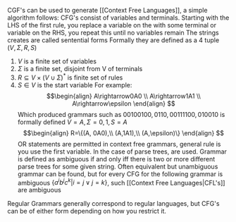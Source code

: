 CGF's can be used to generate [[Context Free Languages]], a simple algorithm follows:
CFG's consist of variables and terminals.
Starting with the LHS of the first rule, you replace a variable on the with some terminal or variable on the RHS, you repeat this until no variables remain
The strings creates are called sentential forms
Formally they are defined as a 4 tuple $(V, \Sigma, R, S)$
1. $V$ is a finite set of variables
2. $\Sigma$ is a finite set, disjoint from V of terminals
3. $R\subseteq V \times (V\cup\Sigma)^*$ is finite set of rules
4. $S\in V$ is the start variable
For example:
$$\begin{align}
A\rightarrow0A0 \\
A\rightarrow1A1 \\
A\rightarrow\epsilon
\end{align}
$$
Which produced grammars such as $00100100, 0110, 00111100, 010010$ is formally defined
$V={A}, \Sigma={0,1}, S=A$
$$\begin{align}
R=\{(A, 0A0),\\
(A,1A1),\\
(A,\epsilon)\} \end{align}
$$
OR statements are permitted in context free grammars, general rule is you use the first variable. In the case of parse trees, are used.
Grammar is defined as ambiguous if and only iff there is two or more different parse trees for some given string.
Often equivalent but unambiguous grammar can be found, but for every CFG for the following grammar is ambiguous $\{a^ib^jc^k|i=j\lor j=k\}$, such [[Context Free Languages|CFL's]] are ambiguous

Regular Grammars generally correspond to regular languages, but CFG's can be of either form depending on how you restrict it.